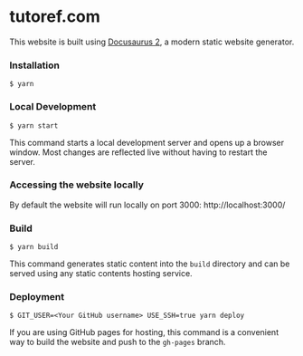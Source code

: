 # tutoref.com

This website is built using [Docusaurus 2](https://docusaurus.io/), a modern static website generator.

### Installation

```
$ yarn
```

### Local Development

```
$ yarn start
```
This command starts a local development server and opens up a browser window. Most changes are reflected live without having to restart the server.


### Accessing the website locally

By default the website will run locally on port 3000: http://localhost:3000/



### Build

```
$ yarn build
```

This command generates static content into the `build` directory and can be served using any static contents hosting service.

### Deployment

```
$ GIT_USER=<Your GitHub username> USE_SSH=true yarn deploy
```

If you are using GitHub pages for hosting, this command is a convenient way to build the website and push to the `gh-pages` branch.
